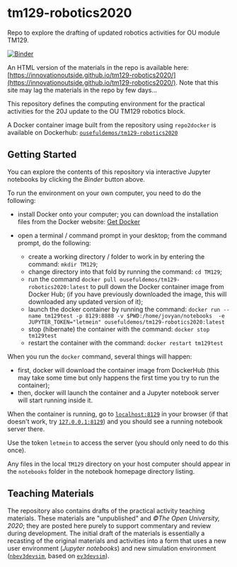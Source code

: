 # tm129-robotics2020
Repo to explore the drafting of updated robotics activities for OU module TM129.

[![Binder](https://mybinder.org/badge_logo.svg)](https://gke.mybinder.org/v2/gh/innovationOUtside/tm129-robotics2020/master)

An HTML version of the materials in the repo is available here: [https://innovationoutside.github.io/tm129-robotics2020/](https://innovationoutside.github.io/tm129-robotics2020/). Note that this site may lag the materials in the repo by few days...

This repository defines the computing environment for the practical activities for the 20J update to the OU TM129 robotics block.

A Docker container image built from the repository using `repo2docker` is available on Dockerhub: [`ousefuldemos/tm129-robotics2020`](https://hub.docker.com/repository/docker/ousefuldemos/tm129-robotics2020)

## Getting Started
You can explore the contents of this repository via interactive Jupyter notebooks by clicking the *Binder* button above.

To run the environment on your own computer, you need to do the following:

- install Docker onto your computer; you can download the installation files from the Docker website: [Get Docker](https://docs.docker.com/get-docker/)

- open a terminal / command prompt in your desktop; from the command prompt, do the following:
  - create a working directory / folder to work in by entering the command: `mkdir TM129`;
  - change directory into that fold by running the command: `cd TM129`;
  - run the command `docker pull ousefuldemos/tm129-robotics2020:latest` to pull down the Docker container image from Docker Hub; (if you have previously downloaded the image, this will downloaded any updated version of it);
  - launch the docker container by running the command: `docker run --name tm129test -p 8129:8888 -v $PWD:/home/jovyan/notebooks  -e JUPYTER_TOKEN="letmein" ousefuldemos/tm129-robotics2020:latest`
  - stop (hibernate) the container with the command: `docker stop tm129test`
  - restart the container with the command: `docker restart tm129test`
  
When you run the `docker` command, several things will happen:
 
 - first, docker will download the container image from DockerHub (this may take some time but only happens the first time you try to run the container);
 - then, docker will launch the container and a Jupyter notebook server will start running inside it.
 
When the container is running, go to [`localhost:8129`](http://localhost:8129) in your browser (if that doesn't work, try [`127.0.0.1:8129`](http://127.0.0.1:8129)) and you should see a running notebook server there.

Use the token `letmein` to access the server (you should only need to do this once).
 
Any files in the local `TM129` directory on your host computer should appear in the `notebooks` folder in the notebook homepage directory listing.

## Teaching Materials

The repository also contains drafts of the practical activity teaching materials. These materials are "unpublished" and *©The Open University, 2020*; they are posted here purely to support commentary and review during development. The initial draft of the materials is essentially a recasting of the original materials and activities into a form that uses a new user environment (*Jupyter notebooks*) and new simulation environment ([`nbev3devsim`](https://github.com/innovationOUtside/nbev3devsim), based on [`ev3devsim`](https://github.com/QuirkyCort/ev3dev-sim)).

